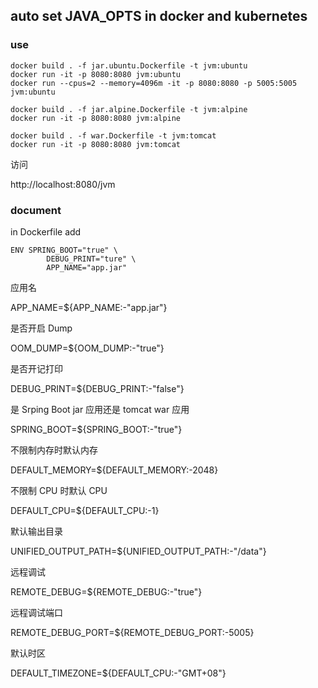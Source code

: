 ## auto set JAVA_OPTS in docker and kubernetes

### use

```
docker build . -f jar.ubuntu.Dockerfile -t jvm:ubuntu
docker run -it -p 8080:8080 jvm:ubuntu
docker run --cpus=2 --memory=4096m -it -p 8080:8080 -p 5005:5005 jvm:ubuntu

docker build . -f jar.alpine.Dockerfile -t jvm:alpine
docker run -it -p 8080:8080 jvm:alpine

docker build . -f war.Dockerfile -t jvm:tomcat
docker run -it -p 8080:8080 jvm:tomcat
```
访问

http://localhost:8080/jvm

### document

in Dockerfile add

```
ENV SPRING_BOOT="true" \
	    DEBUG_PRINT="ture" \
	    APP_NAME="app.jar" 
```

应用名

APP_NAME=${APP_NAME:-"app.jar"}

是否开启 Dump

OOM_DUMP=${OOM_DUMP:-"true"}

是否开记打印

DEBUG_PRINT=${DEBUG_PRINT:-"false"}

是 Srping Boot jar 应用还是 tomcat war 应用

SPRING_BOOT=${SPRING_BOOT:-"true"}

不限制内存时默认内存

DEFAULT_MEMORY=${DEFAULT_MEMORY:-2048}

不限制 CPU 时默认 CPU

DEFAULT_CPU=${DEFAULT_CPU:-1}

默认输出目录

UNIFIED_OUTPUT_PATH=${UNIFIED_OUTPUT_PATH:-"/data"}

远程调试

REMOTE_DEBUG=${REMOTE_DEBUG:-"true"}

远程调试端口

REMOTE_DEBUG_PORT=${REMOTE_DEBUG_PORT:-5005}

默认时区

DEFAULT_TIMEZONE=${DEFAULT_CPU:-"GMT+08"}